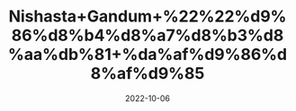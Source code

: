 ---
title: 'Nishasta+Gandum+%22%22%d9%86%d8%b4%d8%a7%d8%b3%d8%aa%db%81+%da%af%d9%86%d8%af%d9%85'
date: '2022-10-06' 
metatag: '' 
inventory: '0' 
draft: false 
# meta description 
shortDescripton: 'It%27s%ef%bf%bdan+excellent+source+of+thiamin+and+a+good+source+of+folate%2c+magnesium%2c+phosphorus+and+zinc.'
description: 'Herb'
longdescription: ''
featured: True
# product Price
price: '20.0'
# Product Short Description
shortDescription: 'It%27s%ef%bf%bdan+excellent+source+of+thiamin+and+a+good+source+of+folate%2c+magnesium%2c+phosphorus+and+zinc.'
productID: '3D40B58B-9C24-ED11-9968-005056B3A416'
type: 'products'
category: 'Herb' 
thumnailproduct: 'https://eraconnect.blob.core.windows.net/product-images/aminsaddiquidawakhana/3D40B58B-9C24-ED11-9968-005056B3A416.webp' 
images:
  - image: 'https://eraconnect.blob.core.windows.net/product-images/aminsaddiquidawakhana/3D40B58B-9C24-ED11-9968-005056B3A416.webp'  
Variants:
---